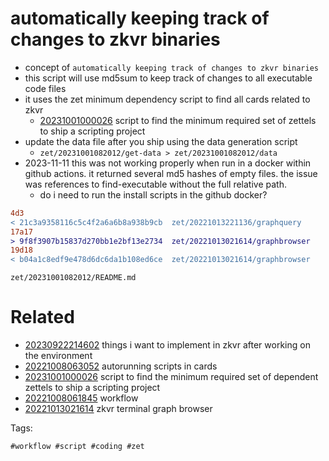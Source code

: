 # automatically keeping track of changes to zkvr binaries

- concept of `automatically keeping track of changes to zkvr binaries`
- this script will use md5sum to keep track of changes to all executable code files
- it uses the zet minimum dependency script to find all cards related to zkvr
  - [20231001000026](/zet/20231001000026/README.md) script to find the minimum required set of zettels to ship a scripting project
- update the data file after you ship using the data generation script
  - `zet/20231001082012/get-data > zet/20231001082012/data`
- 2023-11-11 this was not working properly when run in a docker within github actions. it returned several md5 hashes of empty files. the issue was references to find-executable without the full relative path.
  - do i need to run the install scripts in the github docker?

```diff
4d3
< 21c3a9358116c5c4f2a6a6b8a938b9cb  zet/20221013221136/graphquery
17a17
> 9f8f3907b15837d270bb1e2bf13e2734  zet/20221013021614/graphbrowser
19d18
< b04a1c8edf9e478d6dc6da1b108ed6ce  zet/20221013021614/graphbrowser
```

` zet/20231001082012/README.md `

# Related

- [20230922214602](/zet/20230922214602/README.md) things i want to implement in zkvr after working on the environment
- [20221008063052](/zet/20221008063052/README.md) autorunning scripts in cards
- [20231001000026](/zet/20231001000026/README.md) script to find the minimum required set of dependent zettels to ship a scripting project
- [20221008061845](/zet/20221008061845/README.md) workflow
- [20221013021614](/zet/20221013021614/README.md) zkvr terminal graph browser

Tags:

    #workflow #script #coding #zet
